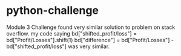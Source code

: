 # python-challenge
Module 3 Challenge
found very similar solution to problem on stack overflow. my code saying 
bd["shifted_profit/loss"] = bd["Profit/Losses"].shift(1)
bd["difference"] = bd["Profit/Losses"] - bd["shifted_profit/loss"] was very similar.
